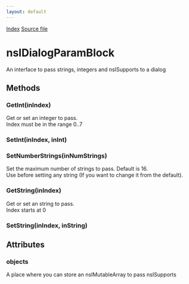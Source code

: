 ```yaml
---
layout: default
---
```

<div id='links'><a href="../index.html">Index</a>
<a href="http://dxr.mozilla.org/mozilla-central/source/embedding/components/windowwatcher/nsIDialogParamBlock.idl">Source file</a>
</div>

# nsIDialogParamBlock #
  
An interface to pass strings, integers and nsISupports to a dialog  
  

## Methods ##

### GetInt(inIndex) ###
 Get or set an integer to pass.  
Index must be in the range 0..7  
  

### SetInt(inIndex, inInt) ###

### SetNumberStrings(inNumStrings) ###
 Set the maximum number of strings to pass. Default is 16.  
Use before setting any string (If you want to change it from the default).  
  

### GetString(inIndex) ###
 Get or set an string to pass.  
Index starts at 0  
  

### SetString(inIndex, inString) ###

## Attributes ##

### objects ###
  
A place where you can store an nsIMutableArray to pass nsISupports   
  
